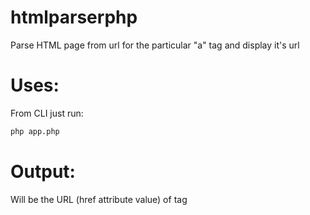 # htmlparserphp
Parse HTML page from url for the particular "a" tag and display it's url

# Uses:

From CLI just run:
```bash
php app.php
```
# Output:
 Will be the URL (href attribute value) of <a> tag
